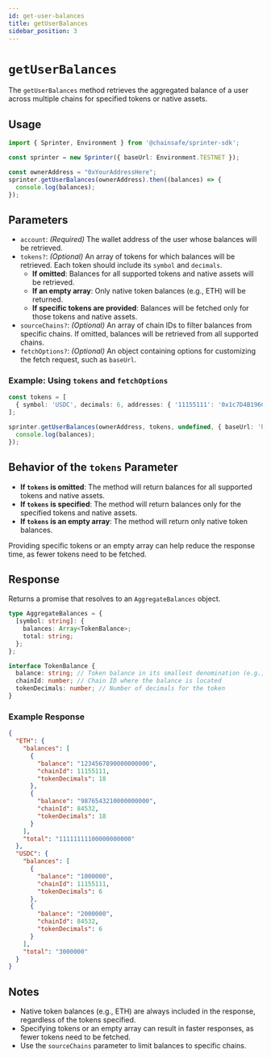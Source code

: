 ```yaml
---
id: get-user-balances
title: getUserBalances
sidebar_position: 3
---
```


# `getUserBalances`

The `getUserBalances` method retrieves the aggregated balance of a user across multiple chains for specified tokens or native assets.

## Usage

```typescript
import { Sprinter, Environment } from '@chainsafe/sprinter-sdk';

const sprinter = new Sprinter({ baseUrl: Environment.TESTNET });

const ownerAddress = "0xYourAddressHere";
sprinter.getUserBalances(ownerAddress).then((balances) => {
  console.log(balances);
});
```

## Parameters

- `account`: *(Required)* The wallet address of the user whose balances will be retrieved.
- `tokens?`: *(Optional)* An array of tokens for which balances will be retrieved. Each token should include its `symbol` and `decimals`.
    - **If omitted**: Balances for all supported tokens and native assets will be retrieved.
    - **If an empty array**: Only native token balances (e.g., ETH) will be returned.
    - **If specific tokens are provided**: Balances will be fetched only for those tokens and native assets.
- `sourceChains?`: *(Optional)* An array of chain IDs to filter balances from specific chains. If omitted, balances will be retrieved from all supported chains.
- `fetchOptions?`: *(Optional)* An object containing options for customizing the fetch request, such as `baseUrl`.

### Example: Using `tokens` and `fetchOptions`

```typescript
const tokens = [
  { symbol: 'USDC', decimals: 6, addresses: { '11155111': '0x1c7D4B196Cb0C7B01d743Fbc6116a902379C7238' } }
];

sprinter.getUserBalances(ownerAddress, tokens, undefined, { baseUrl: 'https://custom.api.url' }).then((balances) => {
  console.log(balances);
});
```

## Behavior of the `tokens` Parameter

- **If `tokens` is omitted**: The method will return balances for all supported tokens and native assets.
- **If `tokens` is specified**: The method will return balances only for the specified tokens and native assets.
- **If `tokens` is an empty array**: The method will return only native token balances.

Providing specific tokens or an empty array can help reduce the response time, as fewer tokens need to be fetched.

## Response

Returns a promise that resolves to an `AggregateBalances` object.

```typescript
type AggregateBalances = {
  [symbol: string]: {
    balances: Array<TokenBalance>;
    total: string;
  };
};

interface TokenBalance {
  balance: string; // Token balance in its smallest denomination (e.g., wei for ETH, smallest unit for tokens)
  chainId: number; // Chain ID where the balance is located
  tokenDecimals: number; // Number of decimals for the token
}
```

### Example Response

```json
{
  "ETH": {
    "balances": [
      {
        "balance": "1234567890000000000",
        "chainId": 11155111,
        "tokenDecimals": 18
      },
      {
        "balance": "9876543210000000000",
        "chainId": 84532,
        "tokenDecimals": 18
      }
    ],
    "total": "11111111100000000000"
  },
  "USDC": {
    "balances": [
      {
        "balance": "1000000",
        "chainId": 11155111,
        "tokenDecimals": 6
      },
      {
        "balance": "2000000",
        "chainId": 84532,
        "tokenDecimals": 6
      }
    ],
    "total": "3000000"
  }
}
```

## Notes

- Native token balances (e.g., ETH) are always included in the response, regardless of the tokens specified.
- Specifying tokens or an empty array can result in faster responses, as fewer tokens need to be fetched.
- Use the `sourceChains` parameter to limit balances to specific chains.
